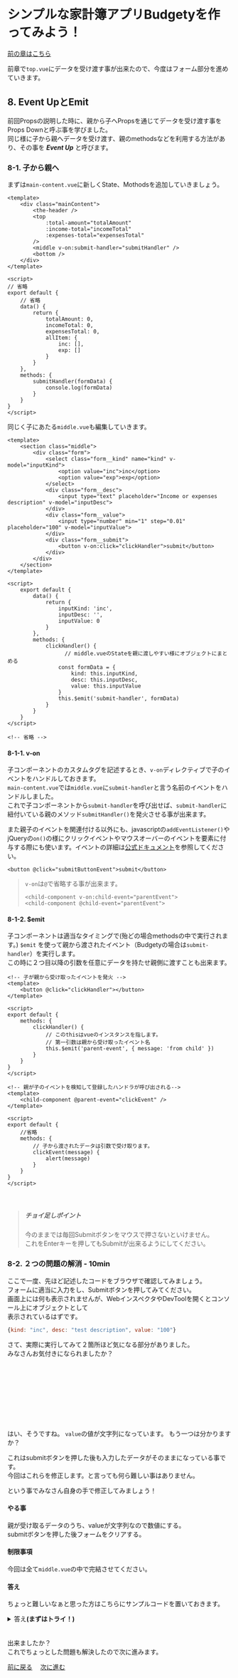 # シンプルな家計簿アプリBudgetyを作ってみよう！
[前の章はこちら](./page5.md)

前章で`top.vue`にデータを受け渡す事が出来たので、今度はフォーム部分を進めていきます。  

## 8. Event UpとEmit
前回Propsの説明した時に、親から子へPropsを通じてデータを受け渡す事をProps Downと呼ぶ事を学びました。  
同じ様に子から親へデータを受け渡す、親のmethodsなどを利用する方法があり、その事を ***Event Up*** と呼びます。  

### 8-1. 子から親へ
まずは`main-content.vue`に新しくState、Mothodsを追加していきましょう。

```vue
<template>
    <div class="mainContent">
        <the-header />
        <top
            :total-amount="totalAmount"
            :income-total="incomeTotal"
            :expenses-total="expensesTotal"
        />
        <middle v-on:submit-handler="submitHandler" />
        <bottom />
    </div>
</template>

<script>
// 省略
export default {
    // 省略
    data() {
        return {
            totalAmount: 0,
            incomeTotal: 0,
            expensesTotal: 0,
            allItem: {
                inc: [],
                exp: []
            }
        }
    },
    methods: {
        submitHandler(formData) {
            console.log(formData)
        }
    }
}
</script>
```

同じく子にあたる`middle.vue`も編集していきます。
```vue
<template>
    <section class="middle">
        <div class="form">
            <select class="form__kind" name="kind" v-model="inputKind">
                <option value="inc">inc</option>
                <option value="exp">exp</option>
            </select>
            <div class="form__desc">
                <input type="text" placeholder="Income or expenses description" v-model="inputDesc">
            </div>
            <div class="form__value">
                <input type="number" min="1" step="0.01" placeholder="100" v-model="inputValue">
            </div>
            <div class="form__submit">
                <button v-on:click="clickHandler">submit</button>
            </div>
        </div>
    </section>
</template>

<script>
    export default {
        data() {
            return {
                inputKind: 'inc',
                inputDesc: '',
                inputValue: 0
            }
        },
        methods: {
            clickHandler() {
                  // middle.vueのStateを親に渡しやすい様にオブジェクトにまとめる
                const formData = {
                    kind: this.inputKind,
                    desc: this.inputDesc,
                    value: this.inputValue
                }
                this.$emit('submit-handler', formData)
            }
        }
    }
</script>

<!-- 省略 -->
```

#### 8-1-1. v-on
子コンポーネントのカスタムタグを記述するとき、`v-on`ディレクティブで子のイベントをハンドルしておきます。  
`main-content.vue`では`middle.vue`に`submit-handler`と言う名前のイベントをハンドルしました。  
これで子コンポーネントから`submit-handler`を呼び出せば、`submit-handler`に紐付いている親のメソッド`submitHandler()`を発火させる事が出来ます。

また親子のイベントを関連付ける以外にも、javascriptの`addEventListener()`やjQueryの`on()`の様にクリックイベントやマウスオーバーのイベントを要素に付与する際にも使います。イベントの詳細は[公式ドキュメント](https://jp.vuejs.org/v2/api/#v-on)を参照してください。

```vue
<button @click="submitButtonEvent">submit</button>
```

> `v-on`は`@`で省略する事が出来ます。
> ```vue
> <child-component v-on:child-event="parentEvent">
> <child-component @child-event="parentEvent">
> ```

#### 8-1-2. $emit
子コンポーネントは適当なタイミングで(殆どの場合methodsの中で実行されます。) `$emit` を使って親から渡されたイベント（Budgetyの場合は`submit-handler`）を実行します。  
この時に２つ目以降の引数を任意にデータを持たせ親側に渡すことも出来ます。

```vue
<!-- 子が親から受け取ったイベントを発火 -->
<template>
    <button @click="clickHandler"></button>
</template>

<script>
export default {
    methods: {
        clickHandler() {
            // このthisはvueのインスタンスを指します。
            // 第一引数は親から受け取ったイベント名
            this.$emit('parent-event', { message: 'from child' })
        }
    }
}
</script>
```
```vue
<!-- 親が子のイベントを検知して登録したハンドラが呼び出される-->
<template>
    <child-component @parent-event="clickEvent" />
</template>

<script>
export default {
    //省略
    methods: {
        // 子から渡されたデータは引数で受け取ります。
        clickEvent(message) {
            alert(message)
        }
    }
}
</script>
```
　  
> ##### チョイ足しポイント
> 今のままでは毎回Submitボタンをマウスで押さないといけません。  
> これをEnterキーを押してもSubmitが出来るようにしてください。

### 8-2. ２つの問題の解消 - 10min
ここで一度、先ほど記述したコードをブラウザで確認してみましょう。  
フォームに適当に入力をし、Submitボタンを押してみてください。  
画面上には何も表示されませんが、WebインスペクタやDevToolを開くとコンソール上にオブジェクトとして  
表示されているはずです。

```javascript
{kind: "inc", desc: "test description", value: "100"}
```

さて、実際に実行してみて２箇所ほど気になる部分がありました。  
みなさんお気付きになられましたか？
　  
　  
　  
　  
　  
　  
　  
　  
　  
はい、そうですね。 `value`の値が文字列になっています。
もう一つは分かりますか？  

これはsubmitボタンを押した後も入力したデータがそのままになっている事です。  
今回はこれらを修正します。と言っても何ら難しい事はありません。  

という事でみなさん自身の手で修正してみましょう！  

#### やる事
親が受け取るデータのうち、valueが文字列なので数値にする。  
submitボタンを押した後フォームをクリアする。  

#### 制限事項
今回は全て`middle.vue`の中で完結させてください。  

#### 答え
ちょっと難しいなぁと思った方はこちらにサンプルコードを置いておきます。

<details><summary>答え<b>(まずはトライ！)</b></summary><div>

```vue
<!-- /src/components/middle.vue -->
<script>
    export default {
        data() {
            return {
                inputKind: 'inc',
                inputDesc: '',
                inputValue: 0
            }
        },
        methods: {
            clickHandler() {
                // middle.vueのStateを扱いやすい様にオブジェクトにまとめる
                const formData = {
                    kind: this.inputKind,
                    desc: this.inputDesc,
                    value: parseFloat(this.inputValue, 10)
                }
                this.inputKind = 'inc'
                this.inputDesc = ''
                this.inputValue = 0
                this.$emit('submit-handler', formData)
            }
        }
    }
</script>
```

</div></details>
　  

出来ましたか？  
これでちょっとした問題も解決したので次に進みます。

[前に戻る](./page5.md)　 [次に進む](./page7.md) 

